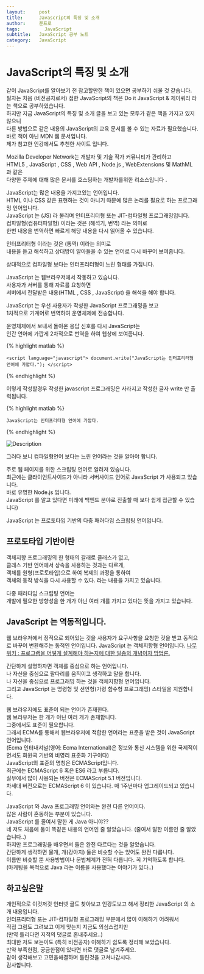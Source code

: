 ```yaml
---
layout:     post
title:      Javascript의 특징 및 소개
author:     쭌프로
tags: 		  JavaScript
subtitle:   JavaScript 공부 노트
category:   JavaScript
---
```

<!-- Start Writing Below in Markdown -->

# JavaScript의 특징 및 소개

<p>
  같이 JavaScript를 알아보기 전 참고할만한 책이 있으면 공부하기 쉬울 것 같습니다.<br/>
  필자는 처음 (비전공자로서) 접한 JavaScript의 책은 Do it JavaScript & 제이쿼리 라는 책으로 공부하였습니다.<br/>
  하지만 지금 JavaScript의 특징 및 소개 글을 보고 있는 모두가 같은 책을 가지고 있지 않으니<br/>
  다른 방법으로 같은 내용의 JavaScript의 교육 문서를 볼 수 있는 자료가 필요했습니다.<br/>
  바로 책이 아닌 MDN 웹 문서입니다.<br/>
  제가 참고한 인강에서도 추천한 사이트 입니다.
</p>

<p>
  Mozilla Developer Network는 개발자 및 기술 작가 커뮤니티가 관리하고 <br/>
  HTML5 , JavaScript , CSS , Web API , Node.js , WebExtensions 및 MathML 과 같은 <br/>
  다양한 주제에 대해 많은 문서를 호스팅하는 개발자를위한 리소스입니다 .
</p>

<p>
  JavaScript는 많은 내용을 가지고있는 언어입니다. <br/>
  HTML 이나 CSS 같은 표현하는 것이 아니기 때문에 많은 논리를 필요로 하는 프로그래밍 언어입니다. <br/>
  JavaScript 는 (JS) 라 불리며 인터프리터형 또는 JIT-컴파일형 프로그래밍입니다. <br/>
  컴파일형(컴퓨터파일형) 이라는 것은 (해석기, 번역) 라는 의미로 <br/>
  한번 내용을 번역하면 빠르게 해당 내용을 다시 읽어올 수 있습니다. <br/>
</p>

<p>
  인터프리터형 이라는 것은 (통역) 이라는 의미로 <br/>
  내용을 듣고 해석하고 상대방이 알아들을 수 있는 언어로 다시 바꾸어 보여줍니다.
</p>

<p>
  상대적으로 컴파일형 보다는 인터프리터형이 느린 형태를 가집니다.
</p>

<p>
  JavaScript 는 웹브라우저에서 작동하고 있습니다.<br/>
  사용자가 서버를 통해 자료를 요청하면 <br/>
  서버에서 전달받은 내용(HTML , CSS , JavaScript) 을 해석을 해야 합니다.
</p>

<p>
  JavaScript 는 우선 사용자가 작성한 JavaScript 프로그래밍을 보고 <br/>
  1차적으로 기계어로 번역하여 운영체제에 전송합니다.
</p>

<p>
  운영체제에서 보내서 돌아온 응답 신호를 다시 JavaScript는 <br/>
  인간 언어에 가깝게 2차적으로 번역을 하여 웹상에 보여줍니다.
</p>

{% highlight matlab %}

    <script language="javascript"> document.write("JavaScript는 인터프리터형 언어에 가깝다."); </script>
{% endhighlight %}

<p>
  이렇게 작성할경우 작성한 javascript 프로그래밍은 사라지고 작성한 글자 write 만 출력됩니다.
</p>

{% highlight matlab %}

    JavaScript는 인터프리터형 언어에 가깝다.
{% endhighlight %}

![Description](https://alalstjr.github.io/promotes.github.io/img/2018-08-22.png)

<p>
  그러다 보니 컴파일형언어 보다는 느린 언어라는 것을 알아야 합니다.
</p>

<p>
  주로 웹 페이지를 위한 스크립팅 언어로 알려져 있습니다. </br>
  최근에는 클라이언트사이드가 아니라 서버사이드 언어로 JavaScript 가 사용되고 있습니다. </br>
  바로 유명한 Node.js 입니다. </br>
  JavaScript 를 알고 있다면 미래에 백엔드 분야로 진출할 때 보다 쉽게 접근할 수 있습니다)
</p>

<p>
  JavaScript 는 프로토타입 기반의 다중 패러다임 스크립팅 언어입니다.
</p>

## 프로토타입 기반이란

<p>
  객체지향 프로그래밍의 한 형태의 갈래로 클래스가 없고, <br/>
  클래스 기반 언어에서 상속을 사용하는 것과는 다르게, <br/>
  객체를 원형(프로토타입)으로 하여 복제의 과정을 통하여 <br/>
  객체의 동작 방식을 다시 사용할 수 있다. 라는 내용을 가지고 있습니다.
</p>

<p>
  다중 패러다임 스크립팅 언어는 <br/>
  개발에 필요한 방향성을 한 개가 아닌 여러 개를 가지고 있다는 뜻을 가지고 있습니다.
</p>

## JavaScript 는 역동적입니다.
<p>
  웹 브라우저에서 정적으로 되어있는 것을 사용자가 요구사항을 요청한 것을 받고 동적으로 바꾸어 변환해주는 동적인 언어입니다.
  JavaScript 는 객체지향형 언어입니다.
  <a href="https://namu.wiki/w/%EA%B0%9D%EC%B2%B4%20%EC%A7%80%ED%96%A5%20%ED%94%84%EB%A1%9C%EA%B7%B8%EB%9E%98%EB%B0%8D">
    나무위키 : 프로그램을 어떻게 설계해야 하는지에 대한 일종의 개념이자 방법론.
  </a>
</p>

<p>
  간단하게 설명하자면 객체를 중심으로 하는 언어입니다. </br>
  나 자신을 중심으로 팔다리를 움직이고 생각하고 말을 합니다. </br>
  나 자신을 중심으로 프로그래밍 하는 것을 객체지향형 언어입니다. </br>
  그리고 JavaScript 는 명령형 및 선언형(가령 함수형 프로그래밍) 스타일을 지원합니다.
</p>

<p>
  웹 브라우저에도 표준이 되는 언어가 존재한다. </br>
  웹 브라우저는 한 개가 아닌 여러 개가 존재합니다. </br>
  그중에서도 표준이 필요합니다. </br>
  그래서 ECMA를 통해서 웹브라우저에 적합한 언어라는 표준을 받은 것이 JavaScript 언어입니다. </br>
  (Ecma 인터내셔널(영어: Ecma International)은 정보와 통신 시스템을 위한 국제적이면서도 회원국 기반의 비영리 표준화 기구이다) </br>
  JavaScript의 표준의 명칭은 ECMAScript입니다. </br>
  최근에는 ECMAScript 6 혹은 ES6 라고 부릅니다. </br>
  실무에서 많이 사용되는 버전은 ECMAScript 5.1 버전입니다. </br>
  차세대 버전으로는 ECMAScript 6 이 있습니다. 매 1주년마다 업그레이드되고 있습니다.
</p>

<p>
  JavaScript 와 Java 프로그래밍 언어와는 완전 다른 언어이다. </br>
  많은 사람이 혼동하는 부분이 있습니다. </br>
  JavaScript 를 줄여서 말한 게 Java 아니야?? </br>
  네 저도 처음에 둘이 똑같은 내용의 언어인 줄 알았습니다. (줄여서 말한 이름인 줄 알았습니다..) </br>
  하지만 프로그래밍을 배우면서 둘은 완전 다르다는 것을 알았습니다. </br>
  간단하게 생각하면 물개, 개(강아지) 둘은 비슷할 수는 있어도 완전 다릅니다. </br>
  이름만 비슷할 뿐 사용방법이나 문법체계가 전혀 다릅니다. 꼭 기억하도록 합니다. </br>
  (마케팅을 목적으로 Java 라는 이름을 사용했다는 이야기가 있다..)
</p>

## 하고싶은말

<p>
  개인적으로 이것저것 인터넷 글도 찾아보고 인강도보고 해서 정리한 JavaScript 의 소개 내용입니다. </br>
  인터프리터형 또는 JIT-컴파일형 프로그래밍 부분에서 많이 이해하기 어려워서 </br>
  직접 그림도 그려보고 이게 맞는지 지금도 의심스럽지만 </br>
  (만약 틀리다면 지적의 댓글로 혼내주세요..) </br>
  최대한 저도 보는이도 (특히 비전공자) 이해하기 쉽도록 정리해 보았습니다. </br>
  만약 부족한점, 궁금한점이 있다면 바로 댓글로 남겨주세요. </br>
  같이 생각해보고 고민을해결하며 틀린것을 고쳐나갑시다. </br>
  감사합니다.
</p>

